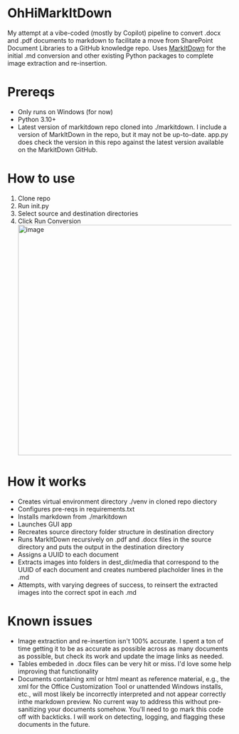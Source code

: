 # OhHiMarkItDown

My attempt at a vibe-coded (mostly by Copilot) pipeline to convert .docx and .pdf documents to markdown to facilitate a move from SharePoint Document Libraries to a GitHub knowledge repo.
Uses [MarkItDown](https://github.com/microsoft/markitdown) for the initial .md conversion and other existing Python packages to complete image extraction and re-insertion.

# Prereqs
 - Only runs on Windows (for now)
 - Python 3.10+
 - Latest version of markitdown repo cloned into ./markitdown. I include a version of MarkItDown in the repo, but it may not be up-to-date. app.py does check the version in this repo against the latest version available on the MarkitDown GitHub.

# How to use

1) Clone repo
2) Run init.py
3) Select source and destination directories
4) Click Run Conversion
   <img width="881" height="517" alt="image" src="https://github.com/user-attachments/assets/803d78b4-cfb9-4bf4-ab26-4536f57cb460" />

# How it works

 - Creates virtual environment directory ./venv in cloned repo diectory
 - Configures pre-reqs in requirements.txt
 - Installs markdown from ./markitdown
 - Launches GUI app
 - Recreates source directory folder structure in destination directory
 - Runs MarkItDown recursively on .pdf and .docx files in the source directory and puts the output in the destination directory
 - Assigns a UUID to each document
 - Extracts images into folders in dest_dir/media that correspond to the UUID of each document and creates numbered placholder lines in the .md
 - Attempts, with varying degrees of success, to reinsert the extracted images into the correct spot in each .md

# Known issues

 - Image extraction and re-insertion isn't 100% accurate. I spent a ton of time getting it to be as accurate as possible across as many documents as possible, but check its work and update the image links as needed.
 - Tables embeded in .docx files can be very hit or miss. I'd love some help improving that functionality
 - Documents containing xml or html meant as reference material, e.g., the xml for the Office Customization Tool or unattended Windows installs, etc., will most  likely be incorrectly interpreted and not appear correctly inthe markdown preview. No current way to address this without pre-sanitizing your documents somehow. You'll need to go mark this code off with backticks. I will work on detecting, logging, and flagging these documents in the future.
